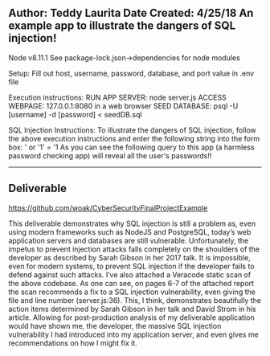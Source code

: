 Author: Teddy Laurita
Date Created: 4/25/18
An example app to illustrate the dangers of SQL injection!
-------------------------------------------------------------------------------
Node v8.11.1
See package-lock.json->dependencies for node modules

Setup: Fill out host, username, password, database, and port value in .env file 

Execution instructions:
    RUN APP SERVER: node server.js
    ACCESS WEBPAGE: 127.0.0.1:8080 in a web browser
    SEED DATABASE:  psql -U [username] -d [password] < seedDB.sql

SQL Injection Instructions:
    To illustrate the dangers of SQL injection, follow the above execution
instructions and enter the following string into the form box:
    ' or '1' = '1
As you can see the following query to this app (a harmless password checking app)
will reveal all the user's passwords!!

-------------------------------------------------------------------------------
Deliverable
-------------------------------------------------------------------------------
https://github.com/woak/CyberSecurityFinalProjectExample

This deliverable demonstrates why SQL injection is still a problem as, even using modern frameworks such as NodeJS and PostgreSQL, today’s web application servers and databases are still vulnerable. Unfortunately, the impetus to prevent injection attacks falls completely on the shoulders of the developer as described by Sarah Gibson in her 2017 talk. It is impossible, even for modern systems, to prevent SQL injection if the developer fails to defend against such attacks. I’ve also attached a Veracode static scan of the above codebase. As one can see, on pages 6-7 of the attached report the scan recommends a fix to a SQL injection vulnerability, even giving the file and line number (server.js:36). This, I think, demonstrates beautifully the action items determined by Sarah Gibson in her talk and David Strom in his article. Allowing for post-production analysis of my deliverable application would have shown me, the developer, the massive SQL injection vulnerability I had introduced into my application server, and even gives me recommendations on how I might fix it.

